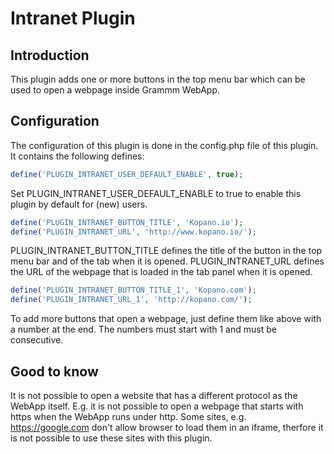 # Intranet Plugin

## Introduction
This plugin adds one or more buttons in the top menu bar which can be used to open a webpage inside Grammm WebApp.


## Configuration
The configuration of this plugin is done in the config.php file of this plugin. It contains the following defines:


```php
define('PLUGIN_INTRANET_USER_DEFAULT_ENABLE', true);
```
Set PLUGIN_INTRANET_USER_DEFAULT_ENABLE to true to enable this plugin by default for (new) users.

```php
define('PLUGIN_INTRANET_BUTTON_TITLE', 'Kopano.io');
define('PLUGIN_INTRANET_URL', 'http://www.kopano.io/');
```
PLUGIN_INTRANET_BUTTON_TITLE defines the title of the button in the top menu bar and of the tab when it is opened.
PLUGIN_INTRANET_URL defines the URL of the webpage that is loaded in the tab panel when it is opened.

```php
define('PLUGIN_INTRANET_BUTTON_TITLE_1', 'Kopano.com');
define('PLUGIN_INTRANET_URL_1', 'http://kopano.com/');

```
To add more buttons that open a webpage, just define them like above with a number at the end. The numbers must start with 1 and must be consecutive.


## Good to know
It is not possible to open a website that has a different protocol as the WebApp itself. E.g. it is not possible to open a webpage that starts with https when the WebApp runs under http.
Some sites, e.g. https://google.com don't allow browser to load them in an iframe, therfore it is not possible to use these sites with this plugin.